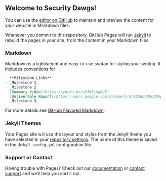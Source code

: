 ## Welcome to Security Dawgs!

You can use the [editor on GitHub](https://github.com/nmauzy2/HCI_term_project/edit/gh-pages/index.md) to maintain and preview the content for your website in Markdown files.

Whenever you commit to this repository, GitHub Pages will run [Jekyll](https://jekyllrb.com/) to rebuild the pages in your site, from the content in your Markdown files.

### Markdown

Markdown is a lightweight and easy-to-use syntax for styling your writing. It includes conventions for

```markdown
- **Milestone Links**
- _Mulestone 1_
- _Milestone 2_
  [Summary Video](https://youtu.be/xBJWl1Wg8qE)
  [Deliverable Report](https://docs.google.com/document/d/1QSBUsMhQdNGpmuu1BbP1vwOjz7jB8Qbb3nxFWsXmxNo/edit?usp=sharing)
- _Milestone 3_
```

For more details see [GitHub Flavored Markdown](https://guides.github.com/features/mastering-markdown/).

### Jekyll Themes

Your Pages site will use the layout and styles from the Jekyll theme you have selected in your [repository settings](https://github.com/nmauzy2/HCI_term_project/settings). The name of this theme is saved in the Jekyll `_config.yml` configuration file.

### Support or Contact

Having trouble with Pages? Check out our [documentation](https://docs.github.com/categories/github-pages-basics/) or [contact support](https://support.github.com/contact) and we’ll help you sort it out.

